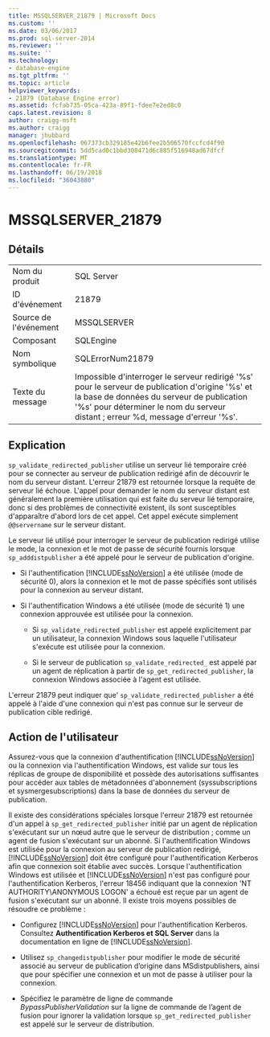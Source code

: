 ```yaml
---
title: MSSQLSERVER_21879 | Microsoft Docs
ms.custom: ''
ms.date: 03/06/2017
ms.prod: sql-server-2014
ms.reviewer: ''
ms.suite: ''
ms.technology:
- database-engine
ms.tgt_pltfrm: ''
ms.topic: article
helpviewer_keywords:
- 21879 (Database Engine error)
ms.assetid: fcfab735-05ca-423a-89f1-fdee7e2ed8c0
caps.latest.revision: 8
author: craigg-msft
ms.author: craigg
manager: jhubbard
ms.openlocfilehash: 067373cb329185e42b6fee2b506570fccfcd4f90
ms.sourcegitcommit: 5dd5cad0c1bbd308471d6c885f516948ad67dfcf
ms.translationtype: MT
ms.contentlocale: fr-FR
ms.lasthandoff: 06/19/2018
ms.locfileid: "36043880"
---
```

# <a name="mssqlserver21879"></a>MSSQLSERVER_21879
    
## <a name="details"></a>Détails  
  
|||  
|-|-|  
|Nom du produit|SQL Server|  
|ID d'événement|21879|  
|Source de l'événement|MSSQLSERVER|  
|Composant|SQLEngine|  
|Nom symbolique|SQLErrorNum21879|  
|Texte du message|Impossible d'interroger le serveur redirigé '%s' pour le serveur de publication d'origine '%s' et la base de données du serveur de publication '%s' pour déterminer le nom du serveur distant ; erreur %d, message d'erreur '%s'.|  
  
## <a name="explanation"></a>Explication  
 `sp_validate_redirected_publisher` utilise un serveur lié temporaire créé pour se connecter au serveur de publication redirigé afin de découvrir le nom du serveur distant. L'erreur 21879 est retournée lorsque la requête de serveur lié échoue. L'appel pour demander le nom du serveur distant est généralement la première utilisation qui est faite du serveur lié temporaire, donc si des problèmes de connectivité existent, ils sont susceptibles d'apparaître d'abord lors de cet appel. Cet appel exécute simplement `@@servername` sur le serveur distant.  
  
 Le serveur lié utilisé pour interroger le serveur de publication redirigé utilise le mode, la connexion et le mot de passe de sécurité fournis lorsque `sp_adddistpublisher` a été appelé pour le serveur de publication d'origine.  
  
-   Si l'authentification [!INCLUDE[ssNoVersion](../../includes/ssnoversion-md.md)] a été utilisée (mode de sécurité 0), alors la connexion et le mot de passe spécifiés sont utilisés pour la connexion au serveur distant.  
  
-   Si l'authentification Windows a été utilisée (mode de sécurité 1) une connexion approuvée est utilisée pour la connexion.  
  
    -   Si `sp_validate_redirected_publisher` est appelé explicitement par un utilisateur, la connexion Windows sous laquelle l'utilisateur s'exécute est utilisée pour la connexion.  
  
    -   Si le serveur de publication `sp_validate_redirected_` est appelé par un agent de réplication à partir de `sp_get_redirected_publisher`, la connexion Windows associée à l'agent est utilisée.  
  
 L'erreur 21879 peut indiquer que' `sp_validate_redirected_publisher` a été appelé à l'aide d'une connexion qui n'est pas connue sur le serveur de publication cible redirigé.  
  
## <a name="user-action"></a>Action de l'utilisateur  
 Assurez-vous que la connexion d'authentification [!INCLUDE[ssNoVersion](../../includes/ssnoversion-md.md)] ou la connexion via l'authentification Windows, est valide sur tous les réplicas de groupe de disponibilité et possède des autorisations suffisantes pour accéder aux tables de métadonnées d'abonnement (syssubscriptions et sysmergesubscriptions) dans la base de données du serveur de publication.  
  
 Il existe des considérations spéciales lorsque l'erreur 21879 est retournée d'un appel à `sp_get_redirected_publisher` initié par un agent de réplication s'exécutant sur un nœud autre que le serveur de distribution ; comme un agent de fusion s'exécutant sur un abonné. Si l'authentification Windows est utilisée pour la connexion au serveur de publication redirigé, [!INCLUDE[ssNoVersion](../../includes/ssnoversion-md.md)] doit être configuré pour l'authentification Kerberos afin que connexion soit établie avec succès. Lorsque l'authentification Windows est utilisée et [!INCLUDE[ssNoVersion](../../includes/ssnoversion-md.md)] n'est pas configuré pour l'authentification Kerberos, l'erreur 18456 indiquant que la connexion 'NT AUTHORITY\ANONYMOUS LOGON' a échoué est reçue par un agent de fusion s'exécutant sur un abonné. Il existe trois moyens possibles de résoudre ce problème :  
  
-   Configurez [!INCLUDE[ssNoVersion](../../includes/ssnoversion-md.md)] pour l'authentification Kerberos. Consultez **Authentification Kerberos et SQL Server** dans la documentation en ligne de [!INCLUDE[ssNoVersion](../../includes/ssnoversion-md.md)].  
  
-   Utilisez `sp_changedistpublisher` pour modifier le mode de sécurité associé au serveur de publication d’origine dans MSdistpublishers, ainsi que pour spécifier une connexion et un mot de passe à utiliser pour la connexion.  
  
-   Spécifiez le paramètre de ligne de commande *BypassPublisherValidation* sur la ligne de commande de l’agent de fusion pour ignorer la validation lorsque `sp_get_redirected_publisher` est appelé sur le serveur de distribution.  
  
  